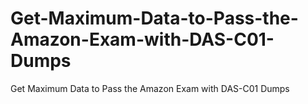# Get-Maximum-Data-to-Pass-the-Amazon-Exam-with-DAS-C01-Dumps
Get Maximum Data to Pass the Amazon Exam with DAS-C01 Dumps
